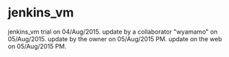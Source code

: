 # jenkins_vm
jenkins_vm trial on 04/Aug/2015.
update by a collaborator "wyamamo" on 05/Aug/2015.
update by the owner on 05/Aug/2015 PM.
update on the web on 05/Aug/2015 PM.
